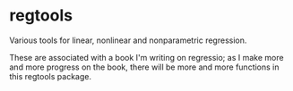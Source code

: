 # regtools
Various tools for linear, nonlinear and nonparametric regression.

These are associated with a book I'm writing on regressio; as I make
more and more progress on the book, there will be more and more
functions in this regtools package.

